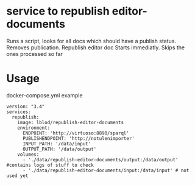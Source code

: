 # service to republish editor-documents
Runs a script, looks for all docs which should have a publish status. Removes publication. Republish editor doc
Starts immediatly.
Skips the ones processed so far

# Usage

docker-compose.yml example
```
version: "3.4"
services:
  republish:
    image: lblod/republish-editor-documents
    environment:
      ENDPOINT: 'http://virtuoso:8890/sparql'
      PUBLISHENDPOINT: 'http://notulenimporter'
      INPUT_PATH: '/data/input'
      OUTPUT_PATH: '/data/output'
    volumes:
      - './data/republish-editor-documents/output:/data/output' #contains logs of stuff to check
      - './data/republish-editor-documents/input:/data/input' # not used yet
```
